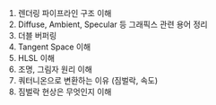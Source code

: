 1. 렌더링 파이프라인 구조 이해	
2. Diffuse, Ambient, Specular 등 그래픽스 관련 용어 정리	
3. 더블 버퍼링	
4. Tangent Space 이해
5. HLSL 이해
6. 조명, 그림자 원리 이해
7. 쿼터니온으로 변환하는 이유 (짐벌락, 속도)
8. 짐벌락 현상은 무엇인지 이해